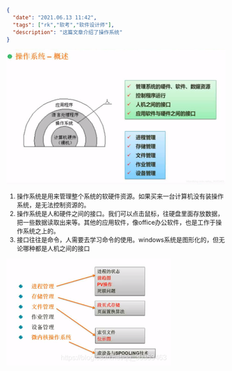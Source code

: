 ```json
{
  "date": "2021.06.13 11:42",
  "tags": ["rk","软考","软件设计师"],
  "description": "这篇文章介绍了操作系统"
}
```

![在这里插入图片描述](../../../assets/content/ruankao/sjs/3.01/01.png)
1. 操作系统是用来管理整个系统的软硬件资源。如果买来一台计算机没有装操作系统，是无法控制资源的。
2. 操作系统是人和硬件之间的接口。我们可以点击鼠标，往硬盘里面存放数据，把一些数据读取出来等。其他的应用软件，像office办公软件，也是工作于操作系统之上的。
3. 接口往往是命令，人需要去学习命令的使用。windows系统是图形化的，但无论哪种都是人机之间的接口

![在这里插入图片描述](../../../assets/content/ruankao/sjs/3.01/02.png)
